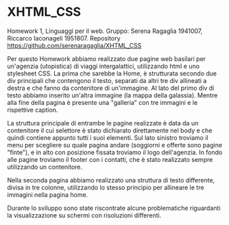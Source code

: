 # XHTML_CSS
Homework 1, Linguaggi per il web.
Gruppo: Serena Ragaglia 1941007, Riccarco Iaconageli 1951807.
Repository https://github.com/serenaragaglia/XHTML_CSS

Per questo Homework abbiamo realizzato due pagine web basilari per un'agenzia (utopistica) di viaggi intergalattici, utilizzando html e uno stylesheet CSS.
La prima che sarebbe la Home, è strutturata secondo due div principali che contengono il testo, separati da altri tre div allineati a destra e che fanno da contenitore di un'immagine.
Al lato del primo div di testo abbiamo inserito un'altra immagine (la mappa della galassia). Mentre alla fine della pagina è presente una "galleria" con tre immagini e le rispettive caption.

La struttura principale di entrambe le pagine realizzate è data da un contenitore il cui selettore è stato dichiarato direttamente nel body e che quindi contiene appunto tutti i suoi elementi. Sul lato sinistro troviamo il menu per scegliere su quale pagina andare (soggiorni e offerte sono pagine "finte"), e in alto con posizione fissata troviamo il logo dell'agenzia.
In fondo alle pagine troviamo il footer con i contatti, che è stato realizzato sempre utilizzando un contenitore.

Nella seconda pagina abbiamo realizzato una struttura di testo differente, divisa in tre colonne, utilizzando lo stesso principio per allineare le tre immagini nella pagina home.

Durante lo sviluppo sono state riscontrate alcune problematiche riguardanti la visualizzazione su schermi con risoluzioni differenti. 


